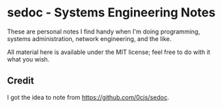 # sedoc - Systems Engineering Notes

These are personal notes I find handy when I'm doing programming, systems administration, network engineering, and the like.

All material here is available under the MIT license; feel free to do with it what you wish.

## Credit
I got the idea to note from https://github.com/0cjs/sedoc.

